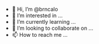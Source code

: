 - 👋 Hi, I’m @brncalo
- 👀 I’m interested in ...
- 🌱 I’m currently learning ...
- 💞️ I’m looking to collaborate on ...
- 📫 How to reach me ...

<!---
brncalo/brncalo is a ✨ special ✨ repository because its `README.md` (this file) appears on your GitHub profile.
You can click the Preview link to take a look at your changes.
--->
